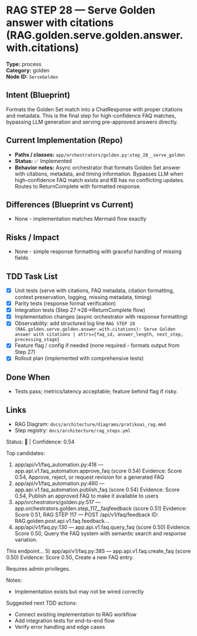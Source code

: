 # RAG STEP 28 — Serve Golden answer with citations (RAG.golden.serve.golden.answer.with.citations)

**Type:** process  
**Category:** golden  
**Node ID:** `ServeGolden`

## Intent (Blueprint)
Formats the Golden Set match into a ChatResponse with proper citations and metadata. This is the final step for high-confidence FAQ matches, bypassing LLM generation and serving pre-approved answers directly.

## Current Implementation (Repo)
- **Paths / classes:** `app/orchestrators/golden.py:step_28__serve_golden`
- **Status:** ✅ Implemented
- **Behavior notes:** Async orchestrator that formats Golden Set answer with citations, metadata, and timing information. Bypasses LLM when high-confidence FAQ match exists and KB has no conflicting updates. Routes to ReturnComplete with formatted response.

## Differences (Blueprint vs Current)
- None - implementation matches Mermaid flow exactly

## Risks / Impact
- None - simple response formatting with graceful handling of missing fields

## TDD Task List
- [x] Unit tests (serve with citations, FAQ metadata, citation formatting, context preservation, logging, missing metadata, timing)
- [x] Parity tests (response format verification)
- [x] Integration tests (Step 27→28→ReturnComplete flow)
- [x] Implementation changes (async orchestrator with response formatting)
- [x] Observability: add structured log line
  `RAG STEP 28 (RAG.golden.serve.golden.answer.with.citations): Serve Golden answer with citations | attrs={faq_id, answer_length, next_step, processing_stage}`
- [x] Feature flag / config if needed (none required - formats output from Step 27)
- [x] Rollout plan (implemented with comprehensive tests)

## Done When
- Tests pass; metrics/latency acceptable; feature behind flag if risky.

## Links
- RAG Diagram: `docs/architecture/diagrams/pratikoai_rag.mmd`
- Step registry: `docs/architecture/rag_steps.yml`


<!-- AUTO-AUDIT:BEGIN -->
Status: 🔌  |  Confidence: 0.54

Top candidates:
1) app/api/v1/faq_automation.py:418 — app.api.v1.faq_automation.approve_faq (score 0.54)
   Evidence: Score 0.54, Approve, reject, or request revision for a generated FAQ
2) app/api/v1/faq_automation.py:460 — app.api.v1.faq_automation.publish_faq (score 0.54)
   Evidence: Score 0.54, Publish an approved FAQ to make it available to users
3) app/orchestrators/golden.py:517 — app.orchestrators.golden.step_117__faqfeedback (score 0.51)
   Evidence: Score 0.51, RAG STEP 117 — POST /api/v1/faq/feedback
ID: RAG.golden.post.api.v1.faq.feedback...
4) app/api/v1/faq.py:130 — app.api.v1.faq.query_faq (score 0.50)
   Evidence: Score 0.50, Query the FAQ system with semantic search and response variation.

This endpoint...
5) app/api/v1/faq.py:385 — app.api.v1.faq.create_faq (score 0.50)
   Evidence: Score 0.50, Create a new FAQ entry.

Requires admin privileges.

Notes:
- Implementation exists but may not be wired correctly

Suggested next TDD actions:
- Connect existing implementation to RAG workflow
- Add integration tests for end-to-end flow
- Verify error handling and edge cases
<!-- AUTO-AUDIT:END -->